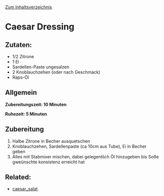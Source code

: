 [Zum Inhaltsverzeichnis](../README.md)

# Caesar Dressing

## Zutaten:

- 1/2 Zitrone
- 1 Ei
- Sardellen-Paste ungesalzen
- 2 Knoblauchzehen (oder nach Geschmack)
- Raps-Öl

## Allgemein

**Zubereitungszeit: 10 Minuten**

**Ruhezeit: 5 Minuten**

## Zubereitung

1. Halbe Zitrone in Becher ausquetschen
2. Knoblauchzehen, Sardellenpaste (ca 10cm aus Tube), Ei in Becher geben
3. Alles mit Stabmixer mischen, dabei gelegentlich Öl hinzugeben bis Soße gweünschte konsistenz erreicht hat

## Related:

- [caesar_salat](../herzhaft/caesar_salat.md)